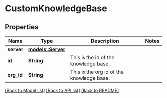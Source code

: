# CustomKnowledgeBase

## Properties

Name | Type | Description | Notes
------------ | ------------- | ------------- | -------------
**server** | [**models::Server**](Server.md) |  | 
**id** | **String** | This is the id of the knowledge base. | 
**org_id** | **String** | This is the org id of the knowledge base. | 

[[Back to Model list]](../README.md#documentation-for-models) [[Back to API list]](../README.md#documentation-for-api-endpoints) [[Back to README]](../README.md)


